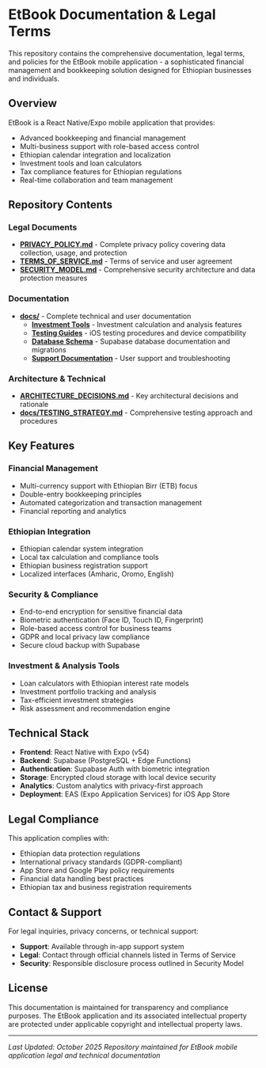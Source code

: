 # EtBook Documentation & Legal Terms

This repository contains the comprehensive documentation, legal terms, and policies for the EtBook mobile application - a sophisticated financial management and bookkeeping solution designed for Ethiopian businesses and individuals.

## Overview

EtBook is a React Native/Expo mobile application that provides:
- Advanced bookkeeping and financial management
- Multi-business support with role-based access control
- Ethiopian calendar integration and localization  
- Investment tools and loan calculators
- Tax compliance features for Ethiopian regulations
- Real-time collaboration and team management

## Repository Contents

### Legal Documents
- **[PRIVACY_POLICY.md](PRIVACY_POLICY.md)** - Complete privacy policy covering data collection, usage, and protection
- **[TERMS_OF_SERVICE.md](TERMS_OF_SERVICE.md)** - Terms of service and user agreement
- **[SECURITY_MODEL.md](SECURITY_MODEL.md)** - Comprehensive security architecture and data protection measures

### Documentation
- **[docs/](docs/)** - Complete technical and user documentation
  - **[Investment Tools](docs/INVESTMENT_TOOL.md)** - Investment calculation and analysis features
  - **[Testing Guides](docs/IOS_TESTING_GUIDE.md)** - iOS testing procedures and device compatibility
  - **[Database Schema](docs/supabase/)** - Supabase database documentation and migrations
  - **[Support Documentation](docs/support.md)** - User support and troubleshooting

### Architecture & Technical
- **[ARCHITECTURE_DECISIONS.md](ARCHITECTURE_DECISIONS.md)** - Key architectural decisions and rationale
- **[docs/TESTING_STRATEGY.md](docs/TESTING_STRATEGY.md)** - Comprehensive testing approach and procedures

## Key Features

### Financial Management
- Multi-currency support with Ethiopian Birr (ETB) focus
- Double-entry bookkeeping principles
- Automated categorization and transaction management
- Financial reporting and analytics

### Ethiopian Integration
- Ethiopian calendar system integration
- Local tax calculation and compliance tools
- Ethiopian business registration support
- Localized interfaces (Amharic, Oromo, English)

### Security & Compliance
- End-to-end encryption for sensitive financial data
- Biometric authentication (Face ID, Touch ID, Fingerprint)
- Role-based access control for business teams
- GDPR and local privacy law compliance
- Secure cloud backup with Supabase

### Investment & Analysis Tools
- Loan calculators with Ethiopian interest rate models
- Investment portfolio tracking and analysis
- Tax-efficient investment strategies
- Risk assessment and recommendation engine

## Technical Stack

- **Frontend**: React Native with Expo (v54)
- **Backend**: Supabase (PostgreSQL + Edge Functions)
- **Authentication**: Supabase Auth with biometric integration
- **Storage**: Encrypted cloud storage with local device security
- **Analytics**: Custom analytics with privacy-first approach
- **Deployment**: EAS (Expo Application Services) for iOS App Store

## Legal Compliance

This application complies with:
- Ethiopian data protection regulations
- International privacy standards (GDPR-compliant)
- App Store and Google Play policy requirements
- Financial data handling best practices
- Ethiopian tax and business registration requirements

## Contact & Support

For legal inquiries, privacy concerns, or technical support:
- **Support**: Available through in-app support system
- **Legal**: Contact through official channels listed in Terms of Service
- **Security**: Responsible disclosure process outlined in Security Model

## License

This documentation is maintained for transparency and compliance purposes. The EtBook application and its associated intellectual property are protected under applicable copyright and intellectual property laws.

---

*Last Updated: October 2025*
*Repository maintained for EtBook mobile application legal and technical documentation*